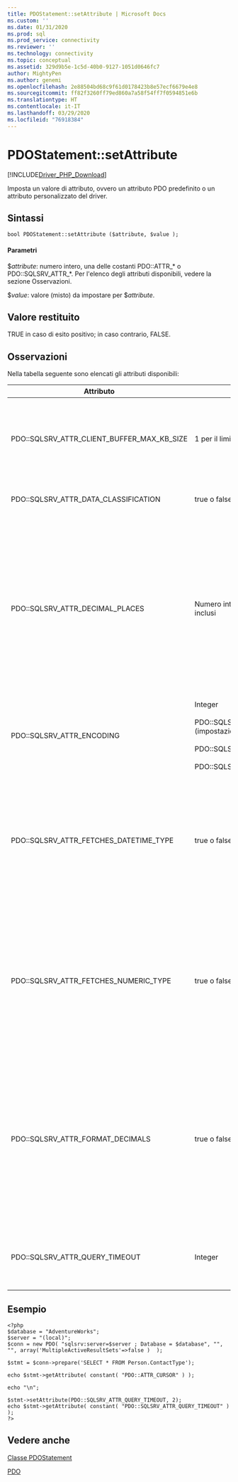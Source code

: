 ```yaml
---
title: PDOStatement::setAttribute | Microsoft Docs
ms.custom: ''
ms.date: 01/31/2020
ms.prod: sql
ms.prod_service: connectivity
ms.reviewer: ''
ms.technology: connectivity
ms.topic: conceptual
ms.assetid: 329d9b5e-1c5d-40b0-9127-1051d0646fc7
author: MightyPen
ms.author: genemi
ms.openlocfilehash: 2e88504bd68c9f61d0178423b8e57ecf6679e4e8
ms.sourcegitcommit: ff82f3260ff79ed860a7a58f54ff7f0594851e6b
ms.translationtype: HT
ms.contentlocale: it-IT
ms.lasthandoff: 03/29/2020
ms.locfileid: "76918384"
---
```

# <a name="pdostatementsetattribute"></a>PDOStatement::setAttribute
[!INCLUDE[Driver_PHP_Download](../../includes/driver_php_download.md)]

Imposta un valore di attributo, ovvero un attributo PDO predefinito o un attributo personalizzato del driver.  
  
## <a name="syntax"></a>Sintassi  
  
```  
bool PDOStatement::setAttribute ($attribute, $value );  
```  
  
#### <a name="parameters"></a>Parametri  
$*attribute*: numero intero, una delle costanti PDO::ATTR_* o PDO::SQLSRV_ATTR_\*. Per l'elenco degli attributi disponibili, vedere la sezione Osservazioni.  
  
$*value*: valore (misto) da impostare per $*attribute*.  
  
## <a name="return-value"></a>Valore restituito  
TRUE in caso di esito positivo; in caso contrario, FALSE.  
  
## <a name="remarks"></a>Osservazioni  
Nella tabella seguente sono elencati gli attributi disponibili:  
  
|Attributo|Valori|Descrizione|  
|-------------|----------|---------------|  
|PDO::SQLSRV_ATTR_CLIENT_BUFFER_MAX_KB_SIZE|1 per il limite di memoria PHP.|Consente di configurare le dimensioni del buffer che contiene il set di risultati per un cursore sul lato client.<br /><br />Il valore predefinito è 10.240 KB (10 MB).<br /><br />Per altre informazioni sui cursori sul lato client, vedere [Tipi di cursore &#40;PDO_SQLSRV Driver&#41;](../../connect/php/cursor-types-pdo-sqlsrv-driver.md).|  
|PDO::SQLSRV_ATTR_DATA_CLASSIFICATION|true o false|Specifica se recuperare i metadati di classificazione dei dati quando si chiama [PDOStatement::getColumnMeta](../../connect/php/pdostatement-getcolumnmeta.md). Il valore predefinito è false.|
|PDO::SQLSRV_ATTR_DECIMAL_PLACES|Numero intero compreso tra 0 e 4 inclusi|Specifica il numero di posizioni decimali per la formattazione dei valori money recuperati.<br /><br />Qualsiasi numero intero negativo o valore maggiore di 4 verrà ignorato.<br /><br />Questa opzione funziona solo quando PDO::SQLSRV_ATTR_FORMAT_DECIMALS è true.<br /><br />Questa opzione può anche essere impostata a livello di connessione. In questo caso, questa opzione eseguirà l'override dell'opzione a livello di connessione.<br /><br />Per altre informazioni, vedere [Formattazione di stringhe decimali e valori money (driver PDO_SQLSRV)](../../connect/php/formatting-decimals-pdo-sqlsrv-driver.md).|
|PDO::SQLSRV_ATTR_ENCODING|Integer<br /><br />PDO::SQLSRV_ENCODING_UTF8 (impostazione predefinita)<br /><br />PDO::SQLSRV_ENCODING_SYSTEM<br /><br />PDO::SQLSRV_ENCODING_BINARY|Consente di impostare la codifica del set di caratteri usata dal driver per comunicare con il server.|  
|PDO::SQLSRV_ATTR_FETCHES_DATETIME_TYPE|true o false|Specifica se recuperare i tipi di data e ora come oggetti [DateTime PHP](http://php.net/manual/en/class.datetime.php). Se false, il comportamento predefinito è restituirli come stringhe.<br /><br />Questa opzione può anche essere impostata a livello di connessione. In questo caso, questa opzione eseguirà l'override dell'opzione a livello di connessione.<br /><br />Per altre informazioni, vedere [Procedura: Recuperare i tipi di data e ora come oggetti DateTime PHP usando il driver PDO_SQLSRV](../../connect/php/how-to-retrieve-datetime-objects-using-pdo-sqlsrv-driver.md).|  
|PDO::SQLSRV_ATTR_FETCHES_NUMERIC_TYPE|true o false|Gestisce i recuperi numerici dalle colonne con tipi SQL numerici (bit, integer, smallint, tinyint, float o real).<br /><br />Quando il flag dell'opzione di connessione ATTR_STRINGIFY_FETCHES è attivato, il valore restituito è una stringa, anche quando è attivato SQLSRV_ATTR_FETCHES_NUMERIC_TYPE.<br /><br />Quando il tipo PDO restituito nella colonna di associazione è PDO_PARAM_INT, il valore restituito da una colonna integer è un valore int anche se SQLSRV_ATTR_FETCHES_NUMERIC_TYPE è disattivato.|  
|PDO::SQLSRV_ATTR_FORMAT_DECIMALS|true o false|Specifica se aggiungere zeri iniziali alle stringhe decimali quando appropriato. Se impostata, questa opzione abilita l'opzione PDO::SQLSRV_ATTR_DECIMAL_PLACES per la formattazione dei tipi money. Se false, viene usato il comportamento predefinito di restituire la precisione esatta e di omettere gli zeri iniziali per valori inferiori a 1.<br /><br />Questa opzione può anche essere impostata a livello di connessione. In questo caso, questa opzione eseguirà l'override dell'opzione a livello di connessione.<br /><br />Per altre informazioni, vedere [Formattazione di stringhe decimali e valori money (driver PDO_SQLSRV)](../../connect/php/formatting-decimals-pdo-sqlsrv-driver.md).| 
|PDO::SQLSRV_ATTR_QUERY_TIMEOUT|Integer|Imposta il timeout in secondi della query.<br /><br />Per impostazione predefinita, il driver attende i risultati per un periodo illimitato. I numeri negativi non sono consentiti.<br /><br />0 indica nessun timeout.|  
  
## <a name="example"></a>Esempio  
  
```  
<?php  
$database = "AdventureWorks";  
$server = "(local)";  
$conn = new PDO( "sqlsrv:server=$server ; Database = $database", "", "", array('MultipleActiveResultSets'=>false )  );  
  
$stmt = $conn->prepare('SELECT * FROM Person.ContactType');  
  
echo $stmt->getAttribute( constant( "PDO::ATTR_CURSOR" ) );  
  
echo "\n";  
  
$stmt->setAttribute(PDO::SQLSRV_ATTR_QUERY_TIMEOUT, 2);  
echo $stmt->getAttribute( constant( "PDO::SQLSRV_ATTR_QUERY_TIMEOUT" ) );  
?>  
```  
  
## <a name="see-also"></a>Vedere anche  
[Classe PDOStatement](../../connect/php/pdostatement-class.md)

[PDO](https://php.net/manual/book.pdo.php)  
  
